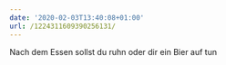 ```yaml
---
date: '2020-02-03T13:40:08+01:00'
url: /1224311609390256131/
---
```

Nach dem Essen sollst du ruhn
oder dir ein Bier auf tun
